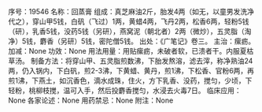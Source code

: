 序号：19546
名称：回蒸膏
组成：真芝麻油2斤，胎发4两（如无，以童男发洗净代之），穿山甲5钱，白矾（飞过）1两，黄蜡4两，飞丹2两，松香6两，轻粉5钱（研），乳香5钱，没药5钱（另研），燕窝泥（朝北者）2两（微炒），五灵脂（淘净）5钱，麝香（另研）5钱，密陀僧5钱。
出处：《广笔记》卷三。
主治：瘰疬。
加减：None
功效：None
用法用量：用贴瘰疬，未破者软，已溃者干。内服夏枯草汤。
制备方法：将穿山甲、五灵脂煎数沸，下胎发熬溶，滤去滓，称净熟油24两，仍入锅内，下白矾，煎2-3沸，下黄蜡、黄丹，煎1沸，下松香、官粉6两，再煎1沸，下燕土，如沉香色，滴水成珠，住火，方下乳香、没药，搅匀，少顷，下轻粉，桃柳枝搅，温可入手，然后投麝香搅匀，水浸去火毒7日。
临床应用：None
各家论述：None
用药禁忌：None
附注：None
